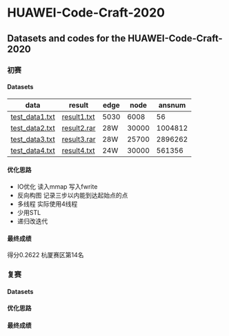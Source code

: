# HUAWEI-Code-Craft-2020
## Datasets and codes for the HUAWEI-Code-Craft-2020
### 初赛
#### Datasets
data | result | edge | node | ansnum
-|-|-|-|-
[test_data1.txt](https://github.com/wpf-990213/HUAWEI-Code-Craft-2020/blob/master/Preliminary%20Contest/test_data1.txt) | [result1.txt](https://github.com/wpf-990213/HUAWEI-Code-Craft-2020/blob/master/Preliminary%20Contest/result1.txt) | 5030 | 6008 | 56
[test_data2.txt](https://github.com/wpf-990213/HUAWEI-Code-Craft-2020/blob/master/Preliminary%20Contest/test_data2.txt) | [result2.rar](https://github.com/wpf-990213/HUAWEI-Code-Craft-2020/blob/master/Preliminary%20Contest/result2.rar) | 28W | 30000 | 1004812
[test_data3.txt](https://github.com/wpf-990213/HUAWEI-Code-Craft-2020/blob/master/Preliminary%20Contest/test_data3.txt) | [result3.rar](https://github.com/wpf-990213/HUAWEI-Code-Craft-2020/blob/master/Preliminary%20Contest/result3.rar) | 28W | 25700 | 2896262
[test_data4.txt](https://github.com/wpf-990213/HUAWEI-Code-Craft-2020/blob/master/Preliminary%20Contest/test_data4.txt) | [result4.txt](https://github.com/wpf-990213/HUAWEI-Code-Craft-2020/blob/master/Preliminary%20Contest/result4.txt) | 24W | 30000 | 561356
#### 优化思路
* IO优化  读入mmap  写入fwrite
* 反向构图  记录三步以内能到达起始点的点
* 多线程 实际使用4线程
* 少用STL
* 递归改迭代
#### 最终成绩
得分0.2622  杭厦赛区第14名
### 复赛
#### Datasets
#### 优化思路
#### 最终成绩

